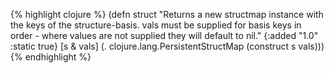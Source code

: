 {% highlight clojure %}
(defn struct
  "Returns a new structmap instance with the keys of the
  structure-basis. vals must be supplied for basis keys in order -
  where values are not supplied they will default to nil."
  {:added "1.0"
   :static true}
  [s & vals]
    (. clojure.lang.PersistentStructMap (construct s vals)))
{% endhighlight %}
